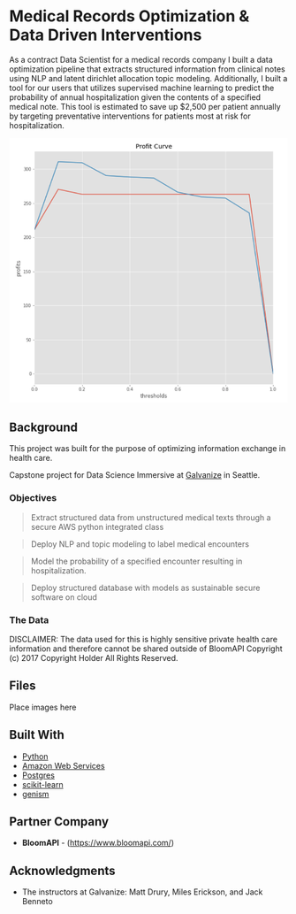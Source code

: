 # Medical Records Optimization & Data Driven Interventions

 As a contract Data Scientist for a medical records company I built a data optimization pipeline that extracts structured information from clinical notes using NLP and latent dirichlet allocation topic modeling. Additionally, I built a tool for our users that utilizes supervised machine learning to predict the probability of annual hospitalization given the contents of a specified medical note. This tool is estimated to save up $2,500 per patient annually by targeting preventative interventions for patients most at risk for hospitalization.

![Screenshot](profit_log.png)

## Background
This project was built for the purpose of optimizing information exchange in health care.

Capstone project for Data Science Immersive at [Galvanize](https://www.galvanize.com/seattle/data-science|Galvanize) in Seattle.

### Objectives
>Extract structured data from unstructured medical texts through a secure AWS python integrated class

>Deploy NLP and topic modeling to label medical encounters

>Model the probability of a specified encounter resulting in hospitalization.

>Deploy structured database with models as sustainable secure software on cloud


###  The Data
DISCLAIMER: The data used for this is highly sensitive private health care information and therefore cannot be shared outside of BloomAPI  Copyright (c) 2017 Copyright Holder All Rights Reserved.  

## Files

Place images here

## Built With

* [Python](https://www.python.org/)
* [Amazon Web Services](https://aws.amazon.com/)
* [Postgres](https://www.postgresql.org/)
* [scikit-learn](http://scikit-learn.org/stable/)
* [genism](https://radimrehurek.com/gensim/)


## Partner Company

* **BloomAPI** - (https://www.bloomapi.com/)


## Acknowledgments

* The instructors at Galvanize: Matt Drury, Miles Erickson, and Jack Benneto
